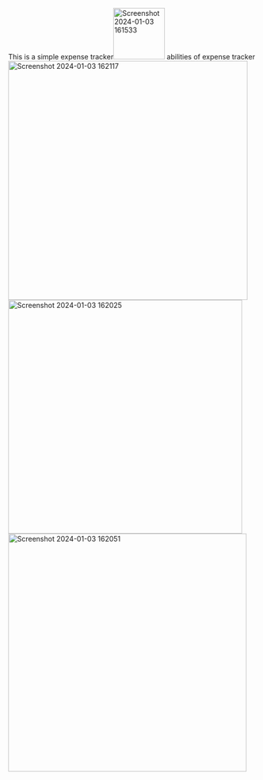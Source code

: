 This is a simple expense tracker<img width="104" alt="Screenshot 2024-01-03 161533" src="https://github.com/Shldap/expense_tracker/assets/142171908/d8b90b77-73e5-4d76-848d-94e9f36503fb">
abilities of expense tracker<img width="483" alt="Screenshot 2024-01-03 162117" src="https://github.com/Shldap/expense_tracker/assets/142171908/4ce5d291-597a-4a73-9591-bec69ff75793">
<img width="472" alt="Screenshot 2024-01-03 162025" src="https://github.com/Shldap/expense_tracker/assets/142171908/61421807-a7f0-4318-bbfe-f20fb1f66fdf">
<img width="481" alt="Screenshot 2024-01-03 162051" src="https://github.com/Shldap/expense_tracker/assets/142171908/dc437a85-ca18-458d-946c-eae77eebb0c3">
